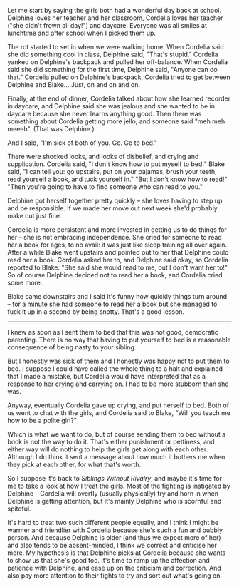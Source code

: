 <!--
.. title: Sibling Misery and Bedtime Woe
.. date: 2010-09-07 22:01:32
.. author: Amy Brown
-->

Let me start by saying the girls both had a wonderful day back
at school. Delphine loves her teacher and her classroom, Cordelia
loves her teacher ("she didn't frown all day!") and daycare. Everyone
was all smiles at lunchtime and after school when I picked them up.

The rot started to set in when we were walking home. When Cordelia said she
did something cool in class, Delphine said, "That's stupid." Cordelia
yanked on Delphine's backpack and pulled her off-balance. When 
Cordelia said she did something for the first time, Delphine 
said, "Anyone can do that." Cordelia pulled on Delphine's 
backpack, Cordelia tried to get between
Delphine and Blake... Just, on and on and on. 

Finally, at the end of dinner, Cordelia talked about how she
learned recorder in daycare, and Delphine said she was jealous and
she wanted to be in daycare because she never learns anything good. 
Then there was something about Cordelia getting more jello, and someone
said "meh meh meeeh". (That was Delphine.)

And I said, "I'm sick of both of you. Go. Go to bed."

There were shocked looks, and looks of disbelief, and crying
and supplication. Cordelia said, "I don't know how to put myself to
bed!" Blake said, "I can tell you: go upstairs, put on your pajamas, 
brush your
teeth, read yourself a book, and tuck yourself in." "But I don't
know how to read!" "Then you're going to have to find someone who
can read to you."

Delphine got herself together pretty quickly &ndash; she loves 
having to step up and be responsible. If we made her move out next week
she'd probably make out just fine.

Cordelia is more persistent and more invested in getting us to do
things for her &ndash; she is not embracing independence. She 
cried for someone to read her a book for ages, to no avail: it was
just like sleep training all over again. After a while Blake went
upstairs and pointed out to her that Delphine could read her a book.
Cordelia asked her to, and Delphine said okay, so Cordelia
reported to Blake: "She said she would read to me, but I don't 
want her to!" So of course Delphine decided not to read her
a book, and Cordelia cried some more.

Blake came downstairs and I said it's funny how quickly things
turn around &ndash; for a minute she had someone to read her a book
but she managed to fuck it up in a second by being snotty. That's a good
lesson.

***

I knew as soon as I sent them to bed that this was not good,
democratic parenting. There is no way that having to put yourself to bed
is a reasonable consequence of being nasty to your sibling. 

But I honestly was sick of them and I honestly was happy not to put them
to bed. I suppose I could have called the whole thing to a halt 
and explained that I made a mistake, but Cordelia would have
interpreted that as a response to her crying and carrying on.  I had 
to be more stubborn than she was.

Anyway, eventually Cordelia gave up crying, and put herself to bed.
Both of us went to chat with the girls, and Cordelia said to
Blake, "Will you teach me how to be a polite girl?"

Which is what we want to do, but of course sending them to bed without
a book is not the way to do it. That's either punishment or pettiness,
and either way will do nothing to help the girls get along with each 
other. Although
I do think it sent a message about how much it bothers me when they
pick at each other, for what that's worth.

So I suppose it's back to *Siblings Without Rivalry*, and maybe it's 
time for me to take a look at how I treat the girls. Most of the
fighting is instigated by Delphine &ndash; Cordelia will overtly (usually
physically)
try and horn in when Delphine is getting attention, but it's
mainly Delphine who is scornful and spiteful. 

It's hard
to treat two such different people equally, and I think I might be
warmer and friendlier with Cordelia because she's such a fun
and bubbly person. And because Delphine is older (and thus we expect
more of her) and also tends to be absent-minded, I think we correct
and criticise her more. My hypothesis is that Delphine picks at Cordelia because
she wants to show us that she's good too. It's time to ramp up the
affection and patience with Delphine, and ease up on the criticism
and correction. And also pay more attention to their fights to try 
and sort out what's going on.



